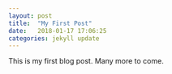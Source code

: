 ```yaml
---
layout: post
title:  "My First Post"
date:   2018-01-17 17:06:25
categories: jekyll update
---
```


This is my first blog post. Many more to come.
